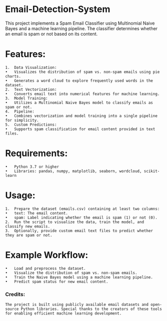# Email-Detection-System
This project implements a Spam Email Classifier using Multinomial Naive Bayes and a machine learning pipeline. The classifier determines whether an email is spam or not based on its content.


# Features:
	1.	Data Visualization:
	•	Visualizes the distribution of spam vs. non-spam emails using pie charts.
	•	Generates a word cloud to explore frequently used words in the dataset.
	2.	Text Vectorization:
	•	Converts email text into numerical features for machine learning.
	3.	Model Training:
	•	Utilizes a Multinomial Naive Bayes model to classify emails as spam or not.
	4.	Pipeline:
	•	Combines vectorization and model training into a single pipeline for simplicity.
	5.	Custom Predictions:
	•	Supports spam classification for email content provided in text files.

# Requirements: 
	•	Python 3.7 or higher
	•	Libraries: pandas, numpy, matplotlib, seaborn, wordcloud, scikit-learn

# Usage:
	1.	Prepare the dataset (emails.csv) containing at least two columns:
	•	text: The email content.
	•	spam: Label indicating whether the email is spam (1) or not (0).
	2.	Run the script to visualize the data, train the model, and classify new emails.
	3.	Optionally, provide custom email text files to predict whether they are spam or not.


# Example Workflow:
	•	Load and preprocess the dataset.
	•	Visualize the distribution of spam vs. non-spam emails.
	•	Train the Naive Bayes model using a machine learning pipeline.
	•	Predict spam status for new email content.

### Credits:

    The project is built using publicly available email datasets and open-source Python libraries. Special thanks to the creators of these tools for enabling efficient machine learning development.
